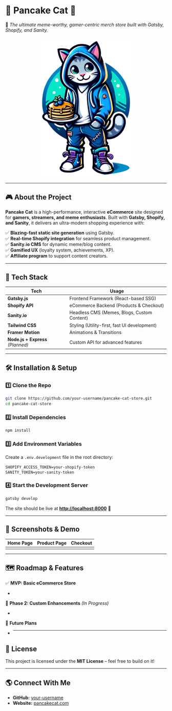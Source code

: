 # **🐾 Pancake Cat 🥞**

🚀 _The ultimate meme-worthy, gamer-centric merch store built with Gatsby, Shopify, and Sanity._

<p align="center">
  <img src="https://raw.githubusercontent.com/kenneth-brook/pancake-cat-store/refs/heads/main/img/pcclogo.png" alt="Pancake Cat Logo" width="300"/>
</p>

---

## **🎮 About the Project**

**Pancake Cat** is a high-performance, interactive **eCommerce** site designed for **gamers, streamers, and meme enthusiasts**. Built with **Gatsby, Shopify, and Sanity**, it delivers an ultra-modern shopping experience with:

✅ **Blazing-fast static site generation** using Gatsby.\
✅ **Real-time Shopify integration** for seamless product management.\
✅ **Sanity.io CMS** for dynamic meme/blog content.\
✅ **Gamified UX** (loyalty system, achievements, XP).\
✅ **Affiliate program** to support content creators.

---

## **🚀 Tech Stack**

| **Tech**                          | **Usage**                                    |
| --------------------------------- | -------------------------------------------- |
| **Gatsby.js**                     | Frontend Framework (React-based SSG)         |
| **Shopify API**                   | eCommerce Backend (Products & Checkout)      |
| **Sanity.io**                     | Headless CMS (Memes, Blogs, Custom Content)  |
| **Tailwind CSS**                  | Styling (Utility-first, fast UI development) |
| **Framer Motion**                 | Animations & Transitions                     |
| **Node.js + Express** _(Planned)_ | Custom API for advanced features             |

---

## **🛠️ Installation & Setup**

### **1️⃣ Clone the Repo**

```bash
git clone https://github.com/your-username/pancake-cat-store.git
cd pancake-cat-store
```

### **2️⃣ Install Dependencies**

```bash
npm install
```

### **3️⃣ Add Environment Variables**

Create a `.env.development` file in the root directory:

```
SHOPIFY_ACCESS_TOKEN=your-shopify-token
SANITY_TOKEN=your-sanity-token
```

### **4️⃣ Start the Development Server**

```bash
gatsby develop
```

The site should be live at [**http://localhost:8000**](http://localhost:8000) 🎉

---

## **📸 Screenshots & Demo**

| Home Page | Product Page | Checkout |
| --------- | ------------ | -------- |
|           |              |          |

---

## **🗺️ Roadmap & Features**

✅ **MVP: Basic eCommerce Store**

-

🎯 **Phase 2: Custom Enhancements** _(In Progress)_

-

🚀 **Future Plans**

- ***

## **📝 License**

This project is licensed under the **MIT License** – feel free to build on it!

---

## **🌎 Connect With Me**

- **GitHub:** [your-username](https://github.com/your-username)
- **Website:** [pancakecat.com](https://pancakecat.com)
